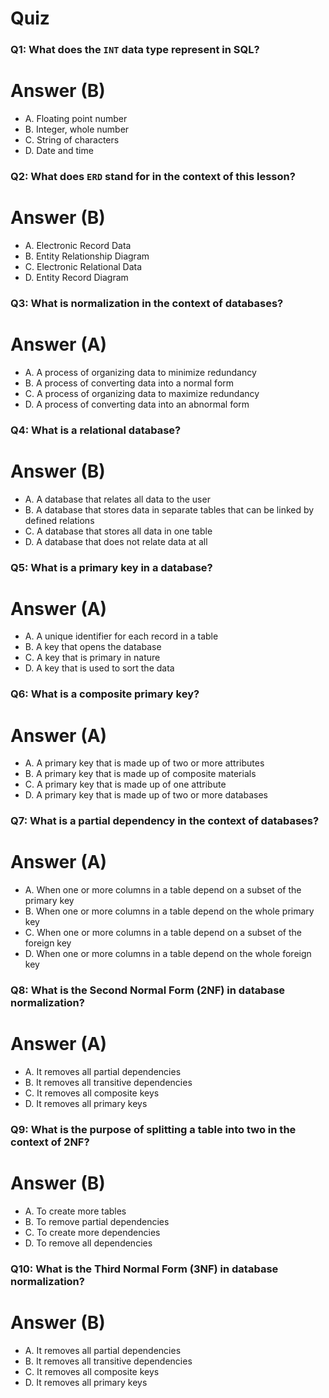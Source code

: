 # Quiz

### Q1: What does the `INT` data type represent in SQL?
# Answer (B)
- A. Floating point number
- B. Integer, whole number
- C. String of characters
- D. Date and time

### Q2: What does `ERD` stand for in the context of this lesson?
# Answer (B)
- A. Electronic Record Data
- B. Entity Relationship Diagram
- C. Electronic Relational Data
- D. Entity Record Diagram

### Q3: What is normalization in the context of databases?
# Answer (A)
- A. A process of organizing data to minimize redundancy
- B. A process of converting data into a normal form
- C. A process of organizing data to maximize redundancy
- D. A process of converting data into an abnormal form

### Q4: What is a relational database?
# Answer (B)
- A. A database that relates all data to the user
- B. A database that stores data in separate tables that can be linked by defined relations
- C. A database that stores all data in one table
- D. A database that does not relate data at all

### Q5: What is a primary key in a database?
# Answer (A)
- A. A unique identifier for each record in a table
- B. A key that opens the database
- C. A key that is primary in nature
- D. A key that is used to sort the data

### Q6: What is a composite primary key?
# Answer (A)
- A. A primary key that is made up of two or more attributes
- B. A primary key that is made up of composite materials
- C. A primary key that is made up of one attribute
- D. A primary key that is made up of two or more databases

### Q7: What is a partial dependency in the context of databases?
# Answer (A)
- A. When one or more columns in a table depend on a subset of the primary key
- B. When one or more columns in a table depend on the whole primary key
- C. When one or more columns in a table depend on a subset of the foreign key
- D. When one or more columns in a table depend on the whole foreign key

### Q8: What is the Second Normal Form (2NF) in database normalization?
# Answer (A)
- A. It removes all partial dependencies
- B. It removes all transitive dependencies
- C. It removes all composite keys
- D. It removes all primary keys

### Q9: What is the purpose of splitting a table into two in the context of 2NF?
# Answer (B)
- A. To create more tables
- B. To remove partial dependencies
- C. To create more dependencies
- D. To remove all dependencies

### Q10: What is the Third Normal Form (3NF) in database normalization?
# Answer (B)
- A. It removes all partial dependencies
- B. It removes all transitive dependencies
- C. It removes all composite keys
- D. It removes all primary keys
